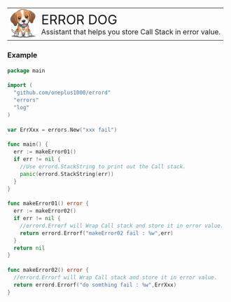 <table>
<tr>
<td>
<img  src='./readme/logo.png' height="65px" border="0" />
</td>
<td>
  <div style="font-size:30px">
  ERROR DOG
  </div>
  <div style="font-size:16px">
  Assistant that helps you store Call Stack in error value.
  </div>
</td>
</tr>
</table>

### Example

```GO
package main

import (
  "github.com/oneplus1000/errord"
  "errors"
  "log"
)

var ErrXxx = errors.New("xxx fail")

func main() {
  err := makeError01()
  if err != nil {
    //Use errord.StackString to print out the Call stack.
    panic(errord.StackString(err))
  }
}

func makeError01() error {
  err := makeError02()
  if err != nil {
    //errord.Errorf will Wrap Call stack and store it in error value.
    return errord.Errorf("makeError02 fail : %w",err)
  }
  return nil
}

func makeError02() error {
  //errord.Errorf will Wrap Call stack and store it in error value.
  return errord.Errorf("do somthing fail : %w",ErrXxx)
}


```
